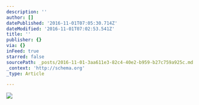 ```yaml
---
description: ''
author: []
datePublished: '2016-11-01T07:05:30.714Z'
dateModified: '2016-11-01T07:02:53.541Z'
title: ''
publisher: {}
via: {}
inFeed: true
starred: false
sourcePath: _posts/2016-11-01-3aa611e3-82c4-40e2-b959-b27c759a925c.md
_context: 'http://schema.org'
_type: Article

---
```

![](https://the-grid-user-content.s3-us-west-2.amazonaws.com/e8dd6528-6796-431f-9b5f-ae43337b61d4.jpg)